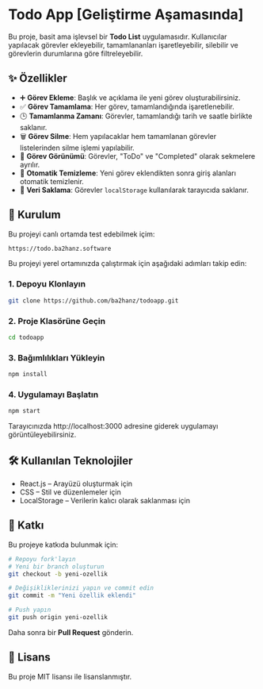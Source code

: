 # Todo App [Geliştirme Aşamasında]

Bu proje, basit ama işlevsel bir **Todo List** uygulamasıdır. Kullanıcılar yapılacak görevler ekleyebilir, tamamlananları işaretleyebilir, silebilir ve görevlerin durumlarına göre filtreleyebilir.

## ✨ Özellikler

- ➕ **Görev Ekleme**: Başlık ve açıklama ile yeni görev oluşturabilirsiniz.
- ✅ **Görev Tamamlama**: Her görev, tamamlandığında işaretlenebilir.
- 🕒 **Tamamlanma Zamanı**: Görevler, tamamlandığı tarih ve saatle birlikte saklanır.
- 🗑️ **Görev Silme**: Hem yapılacaklar hem tamamlanan görevler listelerinden silme işlemi yapılabilir.
- 📂 **Görev Görünümü**: Görevler, "ToDo" ve "Completed" olarak sekmelere ayrılır.
- 🧹 **Otomatik Temizleme**: Yeni görev eklendikten sonra giriş alanları otomatik temizlenir.
- 💾 **Veri Saklama**: Görevler `localStorage` kullanılarak tarayıcıda saklanır.

## 🚀 Kurulum

Bu projeyi canlı ortamda test edebilmek içim:
```bash
https://todo.ba2hanz.software
```

Bu projeyi yerel ortamınızda çalıştırmak için aşağıdaki adımları takip edin:

### 1. Depoyu Klonlayın

```bash
git clone https://github.com/ba2hanz/todoapp.git
```

### 2. Proje Klasörüne Geçin

```bash
cd todoapp
```

### 3. Bağımlılıkları Yükleyin

```bash
npm install
```

### 4. Uygulamayı Başlatın

```bash
npm start
```

Tarayıcınızda http://localhost:3000 adresine giderek uygulamayı görüntüleyebilirsiniz.

## 🛠️ Kullanılan Teknolojiler

- React.js – Arayüzü oluşturmak için
- CSS – Stil ve düzenlemeler için
- LocalStorage – Verilerin kalıcı olarak saklanması için

## 🤝 Katkı

Bu projeye katkıda bulunmak için:

```bash
# Repoyu fork'layın
# Yeni bir branch oluşturun
git checkout -b yeni-ozellik

# Değişikliklerinizi yapın ve commit edin
git commit -m "Yeni özellik eklendi"

# Push yapın
git push origin yeni-ozellik
```

Daha sonra bir **Pull Request** gönderin.

## 📜 Lisans

Bu proje MIT lisansı ile lisanslanmıştır.
